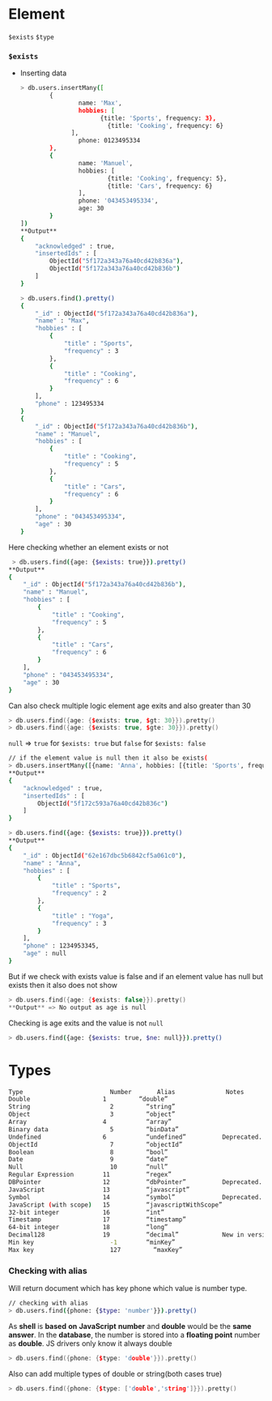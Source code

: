# Element

`$exists` `$type`

### `$exists`

- Inserting data
    
    ```bash
    > db.users.insertMany([
    		{
    				name: 'Max', 
    				hobbies: [
    					  {title: 'Sports', frequency: 3},
    						{title: 'Cooking', frequency: 6}
    			  ], 
    				phone: 0123495334
    		},
    		{
    				name: 'Manuel', 
    				hobbies: [
    						{title: 'Cooking', frequency: 5},
    						{title: 'Cars', frequency: 6}
    				], 
    				phone: '043453495334', 
    				age: 30
    		}
    ])
    **Output**
    {
    	"acknowledged" : true,
    	"insertedIds" : [
    		ObjectId("5f172a343a76a40cd42b836a"),
    		ObjectId("5f172a343a76a40cd42b836b")
    	]
    }
    
    > db.users.find().pretty()
    {
    	"_id" : ObjectId("5f172a343a76a40cd42b836a"),
    	"name" : "Max",
    	"hobbies" : [
    		{
    			"title" : "Sports",
    			"frequency" : 3
    		},
    		{
    			"title" : "Cooking",
    			"frequency" : 6
    		}
    	],
    	"phone" : 123495334
    }
    {
    	"_id" : ObjectId("5f172a343a76a40cd42b836b"),
    	"name" : "Manuel",
    	"hobbies" : [
    		{
    			"title" : "Cooking",
    			"frequency" : 5
    		},
    		{
    			"title" : "Cars",
    			"frequency" : 6
    		}
    	],
    	"phone" : "043453495334",
    	"age" : 30
    }
    ```
    

Here checking whether an element exists or not

```bash
 > db.users.find({age: {$exists: true}}).pretty()
**Output**
{
	"_id" : ObjectId("5f172a343a76a40cd42b836b"),
	"name" : "Manuel",
	"hobbies" : [
		{
			"title" : "Cooking",
			"frequency" : 5
		},
		{
			"title" : "Cars",
			"frequency" : 6
		}
	],
	"phone" : "043453495334",
	"age" : 30
}
```

Can also check multiple logic element age exits and also greater than 30

```cpp
> db.users.find({age: {$exists: true, $gt: 30}}).pretty()
> db.users.find({age: {$exists: true, $gte: 30}}).pretty()
```

`null` ⇒ `true` for `$exists: true` but `false` for `$exists: false`

```bash
// if the element value is null then it also be exists(
> db.users.insertMany([{name: 'Anna', hobbies: [{title: 'Sports', frequency: 2},{title: 'Yoga', frequency: 3}], phone: 01234953345, age: null}])
**Output**
{
	"acknowledged" : true,
	"insertedIds" : [
		ObjectId("5f172c593a76a40cd42b836c")
	]
}

> db.users.find({age: {$exists: true}}).pretty()
**Output**
{
	"_id" : ObjectId("62e167dbc5b6842cf5a061c0"),
	"name" : "Anna",
	"hobbies" : [
		{
			"title" : "Sports",
			"frequency" : 2
		},
		{
			"title" : "Yoga",
			"frequency" : 3
		}
	],
	"phone" : 1234953345,
	"age" : null
}
```

But if we check with exists value is false and if an element value has null but exists then it also does not show

```cpp
> db.users.find({age: {$exists: false}}).pretty()
**Output** => No output as age is null
```

Checking is age exits and the value is not `null`

```bash
> db.users.find({age: {$exists: true, $ne: null}}).pretty()
```

# Types

```bash
Type 	                    Number       Alias           	Notes
Double    	              1         “double”              	 
String   	                2 	      “string” 	 
Object  	                3 	      “object” 	 
Array 	                  4 	      “array” 	 
Binary data 	            5 	      “binData” 	 
Undefined 	              6 	      “undefined” 	       Deprecated.
ObjectId 	                7 	      “objectId” 	 
Boolean 	                8 	      “bool” 	 
Date 	                    9 	      “date” 	 
Null 	                    10 	      “null” 	 
Regular Expression        11 	      “regex” 	 
DBPointer 	              12 	      “dbPointer” 	       Deprecated.
JavaScript 	              13 	      “javascript” 	 
Symbol 	                  14 	      “symbol” 	           Deprecated.
JavaScript (with scope)   15 	      “javascriptWithScope” 	 
32-bit integer 	          16 	      “int” 	 
Timestamp 	              17 	      “timestamp” 	 
64-bit integer 	          18 	      “long” 	 
Decimal128 	              19 	      “decimal” 	       New in version 3.4.
Min key 	                -1 	      “minKey” 	 
Max key 	                127 	    “maxKey”
```

### Checking with alias

Will return document which has key phone which value is number type.

```bash
// checking with alias
> db.users.find({phone: {$type: 'number'}}).pretty()
```

As **shell** is **based** **on** **JavaScript** **number** and **double** would be the **same answer**. In the **database**, the number is stored into a **floating point** number as **double**. JS drivers only know it always double

```cpp
> db.users.find({phone: {$type: 'double'}}).pretty()
```

Also can add multiple types of double or string(both cases true)

```cpp
> db.users.find({phone: {$type: ['double','string']}}).pretty()
```